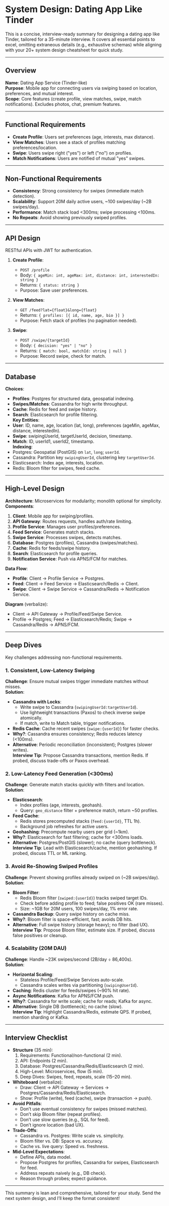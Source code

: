 # System Design: Dating App Like Tinder

This is a concise, interview-ready summary for designing a dating app like Tinder, tailored for a 35-minute interview. It covers all essential points to excel, omitting extraneous details (e.g., exhaustive schemas) while aligning with your 20+ system design cheatsheet for quick study.

---

## Overview
**Name**: Dating App Service (Tinder-like)  
**Purpose**: Mobile app for connecting users via swiping based on location, preferences, and mutual interest.  
**Scope**: Core features (create profile, view matches, swipe, match notifications). Excludes photos, chat, premium features.

---

## Functional Requirements
- **Create Profile**: Users set preferences (age, interests, max distance).  
- **View Matches**: Users see a stack of profiles matching preferences/location.  
- **Swipe**: Users swipe right ("yes") or left ("no") on profiles.  
- **Match Notifications**: Users are notified of mutual "yes" swipes.

---

## Non-Functional Requirements
- **Consistency**: Strong consistency for swipes (immediate match detection).  
- **Scalability**: Support 20M daily active users, ~100 swipes/day (~2B swipes/day).  
- **Performance**: Match stack load <300ms; swipe processing <100ms.  
- **No Repeats**: Avoid showing previously swiped profiles.

---

## API Design
RESTful APIs with JWT for authentication.

1. **Create Profile**:  
   - `POST /profile`  
   - Body: `{ ageMin: int, ageMax: int, distance: int, interestedIn: string }`  
   - Returns: `{ status: string }`  
   - Purpose: Save user preferences.  

2. **View Matches**:  
   - `GET /feed?lat={float}&long={float}`  
   - Returns: `{ profiles: [{ id, name, age, bio }] }`  
   - Purpose: Fetch stack of profiles (no pagination needed).  

3. **Swipe**:  
   - `POST /swipe/{targetId}`  
   - Body: `{ decision: "yes" | "no" }`  
   - Returns: `{ match: bool, matchId: string | null }`  
   - Purpose: Record swipe, check for match.  

---

## Database
**Choices**:  
- **Profiles**: Postgres for structured data, geospatial indexing.  
- **Swipes/Matches**: Cassandra for high write throughput.  
- **Cache**: Redis for feed and swipe history.  
- **Search**: Elasticsearch for profile filtering.  
**Key Entities**:  
- **User**: ID, name, age, location (lat, long), preferences (ageMin, ageMax, distance, interestedIn).  
- **Swipe**: swipingUserId, targetUserId, decision, timestamp.  
- **Match**: ID, userId1, userId2, timestamp.  
**Indexing**:  
- Postgres: Geospatial (PostGIS) on `lat`, `long`; `userId`.  
- Cassandra: Partition key `swipingUserId`, clustering key `targetUserId`.  
- Elasticsearch: Index age, interests, location.  
- Redis: Bloom filter for swipes, feed cache.

---

## High-Level Design
**Architecture**: Microservices for modularity; monolith optional for simplicity.  
**Components**:  
1. **Client**: Mobile app for swiping/profiles.  
2. **API Gateway**: Routes requests, handles auth/rate limiting.  
3. **Profile Service**: Manages user profiles/preferences.  
4. **Feed Service**: Generates match stacks.  
5. **Swipe Service**: Processes swipes, detects matches.  
6. **Database**: Postgres (profiles), Cassandra (swipes/matches).  
7. **Cache**: Redis for feeds/swipe history.  
8. **Search**: Elasticsearch for profile queries.  
9. **Notification Service**: Push via APNS/FCM for matches.  

**Data Flow**:  
- **Profile**: Client → Profile Service → Postgres.  
- **Feed**: Client → Feed Service → Elasticsearch/Redis → Client.  
- **Swipe**: Client → Swipe Service → Cassandra/Redis → Notification Service.  

**Diagram** (verbalize):  
- Client → API Gateway → Profile/Feed/Swipe Service.  
- Profile → Postgres; Feed → Elasticsearch/Redis; Swipe → Cassandra/Redis → APNS/FCM.  

---

## Deep Dives
Key challenges addressing non-functional requirements.

### 1. Consistent, Low-Latency Swiping
**Challenge**: Ensure mutual swipes trigger immediate matches without misses.  
**Solution**:  
- **Cassandra with Locks**:  
  - Write swipe to Cassandra (`swipingUserId:targetUserId`).  
  - Use lightweight transactions (Paxos) to check inverse swipe atomically.  
  - If match, write to Match table, trigger notifications.  
- **Redis Cache**: Cache recent swipes (`swipe:{userId}`) for faster checks.  
- **Why?**: Cassandra ensures consistency; Redis reduces latency (<100ms).  
- **Alternative**: Periodic reconciliation (inconsistent); Postgres (slower writes).  
**Interview Tip**: Propose Cassandra transactions, mention Redis. If probed, discuss trade-offs or Paxos overhead.

### 2. Low-Latency Feed Generation (<300ms)
**Challenge**: Generate match stacks quickly with filters and location.  
**Solution**:  
- **Elasticsearch**:  
  - Index profiles (age, interests, geohash).  
  - Query: `geo_distance` filter + preference match, return ~50 profiles.  
- **Feed Cache**:  
  - Redis stores precomputed stacks (`feed:{userId}`, TTL 1h).  
  - Background job refreshes for active users.  
- **Geohashing**: Precompute nearby users per grid (~1km).  
- **Why?**: Elasticsearch for fast filtering; cache for <300ms loads.  
- **Alternative**: Postgres/PostGIS (slower); no cache (query bottleneck).  
**Interview Tip**: Lead with Elasticsearch/cache, mention geohashing. If probed, discuss TTL or ML ranking.

### 3. Avoid Re-Showing Swiped Profiles
**Challenge**: Prevent showing profiles already swiped on (~2B swipes/day).  
**Solution**:  
- **Bloom Filter**:  
  - Redis Bloom filter (`swiped:{userId}`) tracks swiped target IDs.  
  - Check before adding profile to feed; false positives OK (rare misses).  
  - Size: ~1GB for 20M users, 100 swipes/day, 1% error rate.  
- **Cassandra Backup**: Query swipe history on cache miss.  
- **Why?**: Bloom filter is space-efficient, fast; avoids DB hits.  
- **Alternative**: Full swipe history (storage heavy); no filter (bad UX).  
**Interview Tip**: Propose Bloom filter, estimate size. If probed, discuss false positives or cleanup.

### 4. Scalability (20M DAU)
**Challenge**: Handle ~23K swipes/second (2B/day ÷ 86,400s).  
**Solution**:  
- **Horizontal Scaling**:  
  - Stateless Profile/Feed/Swipe Services auto-scale.  
  - Cassandra scales writes via partitioning (`swipingUserId`).  
- **Caching**: Redis cluster for feeds/swipes (~90% hit rate).  
- **Async Notifications**: Kafka for APNS/FCM push.  
- **Why?**: Cassandra for write scale; cache for reads; Kafka for async.  
- **Alternative**: Single DB (bottleneck); no cache (slow).  
**Interview Tip**: Highlight Cassandra/Redis, estimate QPS. If probed, mention sharding or Kafka.

---

## Interview Checklist
- **Structure** (35 min):  
  1. Requirements: Functional/non-functional (2 min).  
  2. API: Endpoints (2 min).  
  3. Database: Postgres/Cassandra/Redis/Elasticsearch (2 min).  
  4. High-Level: Microservices, flow (5 min).  
  5. Deep Dives: Swipes, feed, repeats, scale (15–20 min).  
- **Whiteboard** (verbalize):  
  - Draw: Client → API Gateway → Services → Postgres/Cassandra/Redis/Elasticsearch.  
  - Show: Profile (write), feed (cache), swipe (transaction → push).  
- **Avoid Pitfalls**:  
  - Don’t use eventual consistency for swipes (missed matches).  
  - Don’t skip Bloom filter (repeat profiles).  
  - Don’t use slow queries (e.g., SQL for feed).  
  - Don’t ignore location (bad UX).  
- **Trade-Offs**:  
  - Cassandra vs. Postgres: Write scale vs. simplicity.  
  - Bloom filter vs. DB: Space vs. accuracy.  
  - Cache vs. live query: Speed vs. freshness.  
- **Mid-Level Expectations**:  
  - Define APIs, data model.  
  - Propose Postgres for profiles, Cassandra for swipes, Elasticsearch for feed.  
  - Address repeats naively (e.g., DB check).  
  - Reason through probes; expect guidance.

---

This summary is lean and comprehensive, tailored for your study. Send the next system design, and I’ll keep the format consistent!
